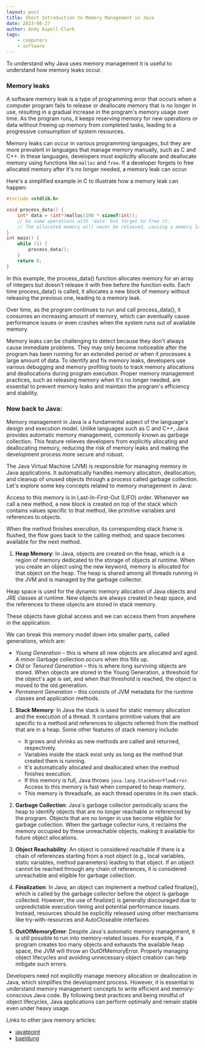 ```yaml
---
layout: post
title: Short Introduction to Memory Management in Java
date: 2023-08-27
author: Andy Aspell-Clark
tags:
    - computers
    - software
---
```


To understand why Java uses memory management it is useful to understand how memory leaks occur.

### Memory leaks

A software memory leak is a type of programming error that occurs when a computer program fails to release or deallocate memory that is no longer in use, resulting in a gradual increase in the program's memory usage over time. As the program runs, it keeps reserving memory for new operations or data without freeing up memory from completed tasks, leading to a progressive consumption of system resources.

Memory leaks can occur in various programming languages, but they are more prevalent in languages that manage memory manually, such as C and C++. In these languages, developers must explicitly allocate and deallocate memory using functions like `malloc` and `free`. If a developer forgets to free allocated memory after it's no longer needed, a memory leak can occur.

Here's a simplified example in C to illustrate how a memory leak can happen:

```c
#include <stdlib.h>

void process_data() {
    int* data = (int*)malloc(100 * sizeof(int));
    // Do some operations with 'data' but forget to free it.
    // The allocated memory will never be released, causing a memory leak.
}
int main() {
    while (1) {
        process_data();
    }
    return 0;
}
```

In this example, the process_data() function allocates memory for an array of integers but doesn't release it with free before the function exits. Each time process_data() is called, it allocates a new block of memory without releasing the previous one, leading to a memory leak.

Over time, as the program continues to run and call process_data(), it consumes an increasing amount of memory, which can eventually cause performance issues or even crashes when the system runs out of available memory.

Memory leaks can be challenging to detect because they don't always cause immediate problems. They may only become noticeable after the program has been running for an extended period or when it processes a large amount of data. To identify and fix memory leaks, developers use various debugging and memory profiling tools to track memory allocations and deallocations during program execution. Proper memory management practices, such as releasing memory when it's no longer needed, are essential to prevent memory leaks and maintain the program's efficiency and stability.

### Now back to Java:

Memory management in Java is a fundamental aspect of the language's design and execution model. Unlike languages such as C and C++, Java provides automatic memory management, commonly known as garbage collection. This feature relieves developers from explicitly allocating and deallocating memory, reducing the risk of memory leaks and making the development process more secure and robust.

The Java Virtual Machine (JVM) is responsible for managing memory in Java applications. It automatically handles memory allocation, deallocation, and cleanup of unused objects through a process called garbage collection. Let's explore some key concepts related to memory management in Java:

Access to this memory is in Last-In-First-Out (LIFO) order. Whenever we call a new method, a new block is created on top of the stack which contains values specific to that method, like primitive variables and references to objects.

When the method finishes execution, its corresponding stack frame is flushed, the flow goes back to the calling method, and space becomes available for the next method.

1. **Heap Memory**: In Java, objects are created on the heap, which is a region of memory dedicated to the storage of objects at runtime. When you create an object using the new keyword, memory is allocated for that object on the heap. The heap is shared among all threads running in the JVM and is managed by the garbage collector.

Heap space is used for the dynamic memory allocation of Java objects and JRE classes at runtime. New objects are always created in heap space, and the references to these objects are stored in stack memory.

These objects have global access and we can access them from anywhere in the application.

We can break this memory model down into smaller parts, called generations, which are:
  * *Young Generation* – this is where all new objects are allocated and aged. A minor Garbage collection occurs when this fills up.
  * *Old* or *Tenured Generation* – this is where long surviving objects are stored. When objects are stored in the Young Generation, a threshold for the object's age is set, and when that threshold is reached, the object is moved to the old generation.
  * *Permanent Generation* – this consists of JVM metadata for the runtime classes and application methods.

1. **Stack Memory**: In Java the stack is used for static memory allocation and the execution of a thread. It contains primitive values that are specific to a method and references to objects referred from the method that are in a heap.
Some other features of stack memory include:
    * It grows and shrinks as new methods are called and returned, respectively.
    * Variables inside the stack exist only as long as the method that created them is running.
    * It's automatically allocated and deallocated when the method finishes execution.
    * If this memory is full, Java throws `java.lang.StackOverFlowError`.
Access to this memory is fast when compared to heap memory.
    * This memory is threadsafe, as each thread operates in its own stack.

1. **Garbage Collection**: Java's garbage collector periodically scans the heap to identify objects that are no longer reachable or referenced by the program. Objects that are no longer in use become eligible for garbage collection. When the garbage collector runs, it reclaims the memory occupied by these unreachable objects, making it available for future object allocations.

1. **Object Reachability**: An object is considered reachable if there is a chain of references starting from a root object (e.g., local variables, static variables, method parameters) leading to that object. If an object cannot be reached through any chain of references, it is considered unreachable and eligible for garbage collection.

1. **Finalization**: In Java, an object can implement a method called finalize(), which is called by the garbage collector before the object is garbage collected. However, the use of finalize() is generally discouraged due to unpredictable execution timing and potential performance issues. Instead, resources should be explicitly released using other mechanisms like try-with-resources and AutoCloseable interfaces.

1. **OutOfMemoryError**: Despite Java's automatic memory management, it is still possible to run into memory-related issues. For example, if a program creates too many objects and exhausts the available heap space, the JVM will throw an OutOfMemoryError. Properly managing object lifecycles and avoiding unnecessary object creation can help mitigate such errors.

Developers need not explicitly manage memory allocation or deallocation in Java, which simplifies the development process. However, it is essential to understand memory management concepts to write efficient and memory-conscious Java code. By following best practices and being mindful of object lifecycles, Java applications can perform optimally and remain stable even under heavy usage.

Links to other java memory articles:
* [javatpoint](https://www.javatpoint.com/memory-management-in-java)
* [baeldung](https://www.baeldung.com/java-stack-heap)



